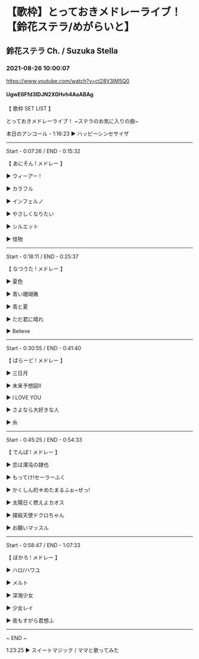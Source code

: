 # 【歌枠】とっておきメドレーライブ！【鈴花ステラ/めがらいと】

## 鈴花ステラ Ch. / Suzuka Stella

### 2021-08-26 10:00:07

https://www.youtube.com/watch?v=ct28V3IM5Q0

#### UgwE6Ffd3IDJN2X0Hvh4AaABAg

【 歌枠 SET LIST 】 

とっておきメドレーライブ！ ~ステラのお気に入りの曲~

本日のアンコール - 1:16:23 ▶ ハッピーシンセサイザ

-------------------------------------------------

Start - 0:07:26  /  END - 0:15:32

【 あにそん ! メドレー 】

 ▶ ウィーアー !

 ▶ カラフル

 ▶ インフェルノ

 ▶ やさしくなりたい

 ▶ シルエット

 ▶ 怪物

-------------------------------------------------

Start - 0:18:11  /  END - 0:25:37

【 なつうた ! メドレー 】

 ▶ 夏色

 ▶ 青い珊瑚礁

 ▶ 青と夏

 ▶ ただ君に晴れ

 ▶ Believe

-------------------------------------------------

Start - 0:30:55  /  END - 0:41:40

【 ばらーど ! メドレー 】

 ▶ 三日月

 ▶ 未来予想図Ⅱ

 ▶ I LOVE YOU

 ▶ さよなら大好きな人

 ▶ 糸

-------------------------------------------------

Start - 0:45:25  /  END - 0:54:33

【 でんぱ ! メドレー 】

 ▶ 恋は渾沌の隷也

 ▶ もってけ!セーラーふく

 ▶ かくしん的☆めたまるふぉ~ぜっ!

 ▶ 太陽日く燃えよカオス

 ▶ 撲殺天使ドクロちゃん

 ▶ お願いマッスル

-------------------------------------------------

Start - 0:58:47 / END - 1:07:33

【 ぼかろ ! メドレー 】 

 ▶ ハロ/ハワユ

 ▶ メルト

 ▶ 深海少女 

 ▶ 少女レイ

 ▶ 夜もすがら君想ふ

-------------------------------------------------

~ END ~

1:23:25 ▶ スイートマジック / ママと歌ってみた

